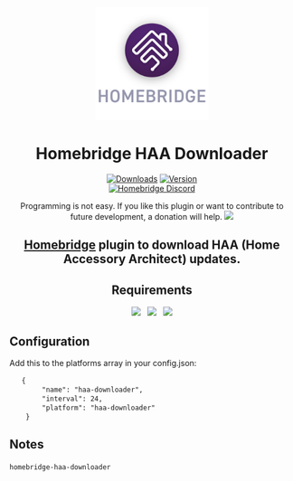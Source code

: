 <p ALIGN="CENTER">
<!-- <img src="branding/midea.png" width="250px"> -->
<img src="https://github.com/homebridge/branding/raw/master/logos/homebridge-wordmark-logo-vertical.png" width="200px">
</p>

<SPAN ALIGN="CENTER">

# Homebridge HAA Downloader

[![Downloads](https://img.shields.io/npm/dt/homebridge-haa-downloader.svg?color=critical)](https://www.npmjs.com/package/homebridge-haa-downloader)
[![Version](https://img.shields.io/npm/v/homebridge-haa-downloader)](https://www.npmjs.com/package/homebridge-haa-downloader)<br>
[![Homebridge Discord](https://img.shields.io/discord/432663330281226270?color=728ED5&logo=discord&label=discord)](https://discord.gg/WE4eqqjZ)<br>

Programming is not easy.
If you like this plugin or want to contribute to future development, a donation will help. <a target="blank" href="https://www.paypal.me/hillaliy"><img src="https://img.shields.io/badge/PayPal-Donate-blue.svg?logo=paypal"/></a><br>

## [Homebridge](https://github.com/nfarina/homebridge) plugin to download HAA (Home Accessory Architect) updates.

<!-- <img src="branding/Air_Conditioner.png" width="200px"> &nbsp;
<img src="branding/Dehumidifier.jpeg" width="200px"> -->

## Requirements

<img src="https://img.shields.io/badge/node-%3E%3D16.0.0-brightgreen"> &nbsp;
<img src="https://img.shields.io/badge/homebridge-%3E%3D1.3.4-brightgreen"> &nbsp;
<img src="https://img.shields.io/badge/iOS-%3E%3D14.0.0-brightgreen">

<SPAN ALIGN="Left">

## Configuration

Add this to the platforms array in your config.json:

       {
            "name": "haa-downloader",
            "interval": 24,
            "platform": "haa-downloader"
        }

## Notes

`homebridge-haa-downloader`
